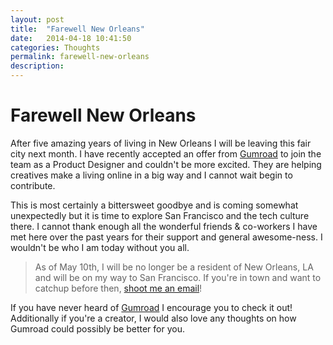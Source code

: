 ```yaml
---
layout: post
title:  "Farewell New Orleans"
date:   2014-04-18 10:41:50
categories: Thoughts
permalink: farewell-new-orleans
description: 
---
```


Farewell New Orleans 
==========

After five amazing years of living in New Orleans I will be leaving this fair city next month. I have recently accepted an offer from [Gumroad](https://www.gumroad.com) to join the team as a Product Designer and couldn't be more excited. They are helping creatives make a living online in a big way and I cannot wait begin to contribute. 

This is most certainly a bittersweet goodbye and is coming somewhat unexpectedly but it is time to explore San Francisco and the tech culture there. I cannot thank enough all the wonderful friends & co-workers I have met here over the past years for their support and general awesome-ness. I wouldn't be who I am today without you all. 

> As of May 10th, I will be no longer be a resident of New Orleans, LA and will be on my way to San Francisco. If you're in town and want to catchup before then, [shoot me an email](mailto:hey@hey.al)! 

If you have never heard of [Gumroad](https://gumroad.com/) I encourage you to check it out! Additionally if you're a creator, I would also love any thoughts on how Gumroad could possibly be better for you.
